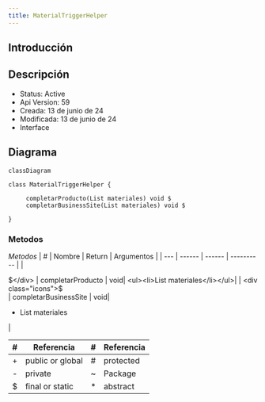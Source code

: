 ```yaml
---
title: MaterialTriggerHelper
---
```


## Introducción

<!-- START autogenerated-class -->
## Descripción



- Status: Active
- Api Version: 59
- Creada: 13 de junio de 24
- Modificada: 13 de junio de 24
- Interface 

## Diagrama
```mermaid
classDiagram

class MaterialTriggerHelper {
    
     completarProducto(List materiales) void $
     completarBusinessSite(List materiales) void $

}
```


### Metodos

*Metodos*
| #   | Nombre | Return | Argumentos |
| --- | ------ | ------ | ---------- |
| <div class="icons">$</div> | completarProducto | void| <ul><li>List materiales</li></ul>|
| <div class="icons">$</div> | completarBusinessSite | void| <ul><li>List materiales</li></ul>|


| #  | Referencia       | #  | Referencia |
| -- | ---------------- | -- | ---------- |
| +  | public or global | #  | protected  |
| -  | private          | ~  | Package    |
| $  | final or static  | *  | abstract   |

<!-- END autogenerated-class -->
